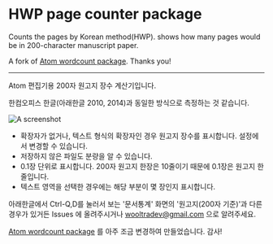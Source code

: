 # HWP page counter package

Counts the pages by Korean method(HWP). shows how many pages would be in 200-character manuscript paper.

A fork of [Atom wordcount package](https://github.com/nesQuick/atom-wordcount). Thanks you!

-----

Atom 편집기용 200자 원고지 장수 계산기입니다.

한컴오피스 한글(아래한글 2010, 2014)과 동일한 방식으로 측정하는 것 같습니다.

![A screenshot](https://cloud.githubusercontent.com/assets/23469868/20591450/e3cf3bd8-b26b-11e6-885d-53cfca06c7db.png)

- 확장자가 없거나, 텍스트 형식의 확장자인 경우 원고지 장수를 표시합니다. 설정에서 변경할 수 있습니다.
- 저장하지 않은 파일도 분량을 알 수 있습니다.
- 0.1장 단위로 표시합니다. 200자 원고지 한장은 10줄이기 때문에 0.1장은 원고지 한 줄입니다.
- 텍스트 영역을 선택한 경우에는 해당 부분이 몇 장인지 표시합니다.

아래한글에서 Ctrl-Q,D를 눌러서 보는 '문서통계' 화면의 '원고지(200자 기준)'과 다른 경우가 있거든 Issues 에 올려주시거나 wooltradev@gmail.com 으로 알려주세요.

[Atom wordcount package](https://github.com/nesQuick/atom-wordcount) 를 아주 조금 변경하여 만들었습니다. 감사!
